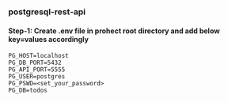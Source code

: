 ### postgresql-rest-api

#### Step-1: Create .env file in prohect root directory and add below key=values accordingly

```
PG_HOST=localhost
PG_DB_PORT=5432
PG_API_PORT=5555
PG_USER=postgres
PG_PSWD=<set_your_password>
PG_DB=todos
```
